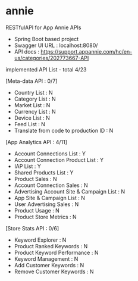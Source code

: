 # annie
RESTfulAPI for App Annie APIs
- Spring Boot based project
- Swagger UI URL : localhost:8080/
- API docs : https://support.appannie.com/hc/en-us/categories/202773667-API


implemented API List - total 4/23

[Meta-data API : 0/7]
- Country List : N
- Category List : N
- Market List : N
- Currency List : N
- Device List : N
- Feed List : N
- Translate from code to production ID : N

[App Analytics API : 4/11]
- Account Connections List : Y
- Account Connection Product List : Y
- IAP List : Y
- Shared Products List : Y
- Product Sales : N
- Account Connection Sales : N
- Advertising Account Site & Campaign List : N
- App Site & Campaign List : N
- User Advertising Sales : N
- Product Usage : N
- Product Store Metrics : N

[Store Stats API : 0/6]
- Keyword Explorer : N
- Product Ranked Keywords : N
- Product Keyword Performance : N
- Keyword Management : N
- Add Customer Keywords : N
- Remove Customer Keywords : N
